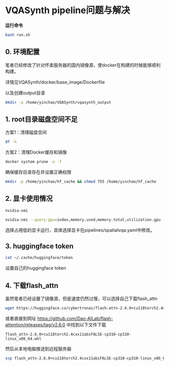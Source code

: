 # VQASynth pipeline问题与解决

**运行命令**
```bash
bash run.sh
```

## 0. 环境配置
笔者已经修改了针对怀柔服务器的国内镜像源，使docker在构建的时候能够顺利构建。

详情见VQASynth/docker/base_image/Dockerfile

以及创建output目录
```bash
mkdir -p /home/yinchao/VQASynth/vqasynth_output
```

## 1. root目录磁盘空间不足

方案1：清理磁盘空间
```bash
df -h
```

方案2：清理Docker缓存和镜像
```bash
docker system prune -a -f
```

确保缓存目录存在并设置正确权限
```bash
mkdir -p /home/yinchao/hf_cache && chmod 755 /home/yinchao/hf_cache
```

## 2. 显卡使用情况
```bash
nvidia-smi

nvidia-smi --query-gpu=index,memory.used,memory.total,utilization.gpu --format=csv,noheader,nounits
```
选择占用低的显卡运行，具体选择显卡在pipelines/spatialvqa.yaml中修改。

## 3. huggingface token
```bash
cat ~/.cache/huggingface/token
```
设置自己的huggingface token

## 4. 下载flash_attn

虽然笔者已经设置了镜像源，但是速度仍然过慢，可以选择自己下载flash_attn
```bash
wget https://huggingface.co/cybertronai/flash-attn-2.6.0+cu118torch2.4cxx11abiFALSE-cp310-cp310-linux_x86_64.whl
```
或者直接到网址 https://github.com/Dao-AILab/flash-attention/releases/tag/v2.6.0 中找到以下文件下载

```
flash_attn-2.6.0+cu118torch2.4cxx11abiFALSE-cp310-cp310-linux_x86_64.whl
```
然后从本地电脑推送到远程服务器

```bash
scp flash_attn-2.6.0+cu118torch2.4cxx11abiFALSE-cp310-cp310-linux_x86_64.whl yinchao@your-server-ip:~/path/to/VQASynth/
```
